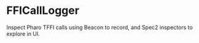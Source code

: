 # FFICallLogger

Inspect Pharo TFFI calls using Beacon to record, and Spec2 inspectors to explore in UI.
